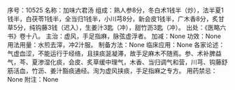 序号：10525
名称：加味六君汤
组成：熟人参8分，冬白术1钱半（炒），法半夏1钱半，白茯苓1钱半，全当归1钱半，小川芎8分，新会皮1钱半，广木香8分，炙甘草5分，纯钩藤3钱（迟入），生姜汁3匙（冲），甜竹沥3匙（冲）。
出处：《医略六书》卷十八。
主治：虚风，手足指麻，脉弦虚浮者。
加减：None
功效：None
用法用量：水煎去滓，冲2汁服。
制备方法：None
临床应用：None
各家论述：气虚血涩，不能运行于经络，且挟痰涎凝滞，故手足麻木不随焉。参、术补脾益气，芩、夏渗湿化痰，会皮、炙草缓中理气，木香、当归调气和营，川芎、钩藤舒筋活血，竹沥、姜汁豁痰通经。洵为虚风挟痰，手足指麻之专方。
用药禁忌：None
附注：None
